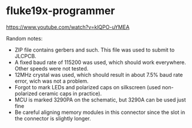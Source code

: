 # fluke19x-programmer

https://www.youtube.com/watch?v=klQPO-uYMEA

Random notes:
- ZIP file contains gerbers and such. This file was used to submit to JLCPCB.
- A fixed baud rate of 115200 was used, which should work everywhere. Other speeds were not tested.
- 12MHz crystal was used, which should result in about 7.5% baud rate error, wich was not a problem.
- Forgot to mark LEDs and polarized caps on silkscreen (used non-polarized ceramic caps in practice).
- MCU is marked 3290PA on the schematic, but 3290A can be used just fine
- Be careful aligning memory modules in this connector since the slot in the connector is slightly longer.
